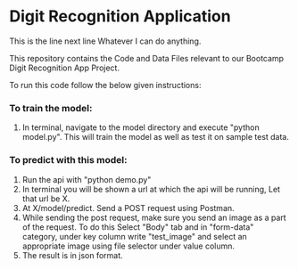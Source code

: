 # Digit Recognition Application


This is the line
next line Whatever I can do anything.


This repository contains the Code and Data Files relevant to our Bootcamp
Digit Recognition App Project.

To run this code follow the below given instructions:

<h3>To train the model:</h3>

1) In terminal, navigate to the model directory and execute "python model.py". This will train the model as well as test it on sample test data.

<h3>To predict with this model:</h3>
<ol>
<li>Run the api with "python demo.py"</li>
<li>In terminal you will be shown a url at which the api will be running, Let that url be X.</li>
<li>At X/model/predict. Send a POST request using Postman.</li>
<li>While sending the post request, make sure you send an image as a part of the request. To do this Select "Body" tab and in
"form-data" category, under key column write "test_image" and select an appropriate image using file selector under value column.</li>
<li>The result is in json format.</li>
</ol>
